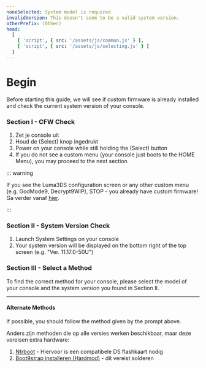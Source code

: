```yaml
---
noneSelected: System model is required.
invalidVersion: This doesn't seem to be a valid system version.
otherPrefix: (Other)
head:
  [
    [ 'script', { src: '/assets/js/common.js' } ],
    [ 'script', { src: '/assets/js/selecting.js' } ]
  ]
---
```


# Begin

Before starting this guide, we will see if custom firmware is already installed and check the current system version of your console.

### Section I - CFW Check

1. Zet je console uit
2. Houd de (Select) knop ingedrukt
3. Power on your console while still holding the (Select) button
4. If you do not see a custom menu (your console just boots to the HOME Menu), you may proceed to the next section

::: warning

If you see the Luma3DS configuration screen or any other custom menu (e.g. GodMode9, Decrypt9WIP), STOP - you already have custom firmware! Ga verder vanaf [hier](checking-for-cfw#what-to-do-next).

:::

### Section II - System Version Check

1. Launch System Settings on your console
2. Your system version will be displayed on the bottom right of the top screen (e.g. "Ver. 11.17.0-50U")

### Section III - Select a Method

To find the correct method for your console, please select the model of your console and the system version you found in Section II.

<!--@include: @/_internal/consoleVersionSelect.html -->

---

#### Alternate Methods

If possible, you should follow the method given by the prompt above.

Anders zijn methoden die op alle versies werken beschikbaar, maar deze vereisen extra hardware:

1. [Ntrboot](ntrboot) - Hiervoor is een compatibele DS flashkaart nodig
2. [Boot9strap installeren (Hardmod)](installing-boot9strap-\(hardmod\)) - dit vereist solderen
